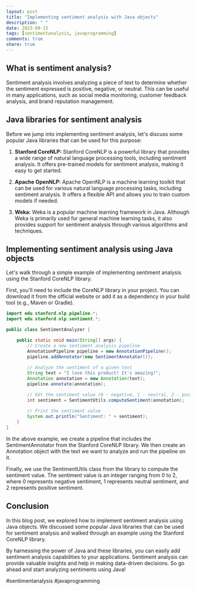 ```yaml
---
layout: post
title: "Implementing sentiment analysis with Java objects"
description: " "
date: 2023-09-15
tags: [sentimentanalysis, javaprogramming]
comments: true
share: true
---
```


## What is sentiment analysis?

Sentiment analysis involves analyzing a piece of text to determine whether the sentiment expressed is positive, negative, or neutral. This can be useful in many applications, such as social media monitoring, customer feedback analysis, and brand reputation management.

## Java libraries for sentiment analysis

Before we jump into implementing sentiment analysis, let's discuss some popular Java libraries that can be used for this purpose:

1. **Stanford CoreNLP:** Stanford CoreNLP is a powerful library that provides a wide range of natural language processing tools, including sentiment analysis. It offers pre-trained models for sentiment analysis, making it easy to get started.

2. **Apache OpenNLP:** Apache OpenNLP is a machine learning toolkit that can be used for various natural language processing tasks, including sentiment analysis. It offers a flexible API and allows you to train custom models if needed.

3. **Weka:** Weka is a popular machine learning framework in Java. Although Weka is primarily used for general machine learning tasks, it also provides support for sentiment analysis through various algorithms and techniques.

## Implementing sentiment analysis using Java objects

Let's walk through a simple example of implementing sentiment analysis using the Stanford CoreNLP library.

First, you'll need to include the CoreNLP library in your project. You can download it from the official website or add it as a dependency in your build tool (e.g., Maven or Gradle).

```java
import edu.stanford.nlp.pipeline.*;
import edu.stanford.nlp.sentiment.*;

public class SentimentAnalyzer {

    public static void main(String[] args) {
        // Create a new sentiment analysis pipeline
        AnnotationPipeline pipeline = new AnnotationPipeline();
        pipeline.addAnnotator(new SentimentAnnotator());
        
        // Analyze the sentiment of a given text
        String text = "I love this product! It's amazing!";
        Annotation annotation = new Annotation(text);
        pipeline.annotate(annotation);

        // Get the sentiment value (0 - negative, 1 - neutral, 2 - positive)
        int sentiment = SentimentUtils.computeSentiment(annotation);
        
        // Print the sentiment value
        System.out.println("Sentiment: " + sentiment);
    }
}
```

In the above example, we create a pipeline that includes the SentimentAnnotator from the Stanford CoreNLP library. We then create an Annotation object with the text we want to analyze and run the pipeline on it.

Finally, we use the SentimentUtils class from the library to compute the sentiment value. The sentiment value is an integer ranging from 0 to 2, where 0 represents negative sentiment, 1 represents neutral sentiment, and 2 represents positive sentiment.

## Conclusion

In this blog post, we explored how to implement sentiment analysis using Java objects. We discussed some popular Java libraries that can be used for sentiment analysis and walked through an example using the Stanford CoreNLP library.

By harnessing the power of Java and these libraries, you can easily add sentiment analysis capabilities to your applications. Sentiment analysis can provide valuable insights and help in making data-driven decisions. So go ahead and start analyzing sentiments using Java!

#sentimentanalysis #javaprogramming